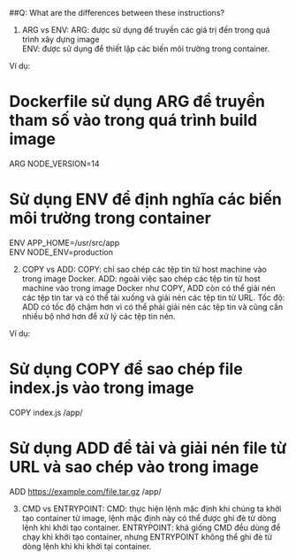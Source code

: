 ##Q: What are the differences between these instructions?

1. ARG vs ENV:
ARG: được sử dụng để truyền các giá trị đến trong quá trình xây dựng image  
ENV: được sử dụng để thiết lập các biến môi trường trong container.  

Ví dụ:  
# Dockerfile sử dụng ARG để truyền tham số vào trong quá trình build image  
ARG NODE_VERSION=14  

# Sử dụng ENV để định nghĩa các biến môi trường trong container  
ENV APP_HOME=/usr/src/app  
ENV NODE_ENV=production  

2. COPY vs ADD:
COPY: chỉ sao chép các tệp tin từ host machine vào trong image Docker.
ADD: ngoài việc sao chép các tệp tin từ host machine vào trong image Docker như COPY, ADD còn có thể giải nén các tệp tin tar và có thể tải xuống và giải nén các tệp tin từ URL.
Tốc độ: ADD có tốc độ chậm hơn vì có thể phải giải nén các tệp tin và cũng cần nhiều bộ nhớ hơn để xử lý các tệp tin nén.

Ví dụ:
# Sử dụng COPY để sao chép file index.js vào trong image
COPY index.js /app/

# Sử dụng ADD để tải và giải nén file từ URL và sao chép vào trong image
ADD https://example.com/file.tar.gz /app/

3. CMD vs ENTRYPOINT:
CMD: thực hiện lệnh mặc định khi chúng ta khởi tạo container từ image, lệnh mặc định này có thể được ghi đè từ dòng lệnh khi khởi tạo container.
ENTRYPOINT: khá giống CMD đều dùng để chạy khi khởi tạo container, nhưng ENTRYPOINT không thể ghi đè từ dòng lệnh khi khi khởi tại container.



